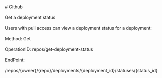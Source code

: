 <br>#     Github</br>
<br>Get a deployment status</br>
<br>Users with pull access can view a deployment status for a deployment:</br>
<br>Method: Get</br>
<br>OperationID: repos/get-deployment-status</br>
<br>EndPoint:</br>
<br>/repos/{owner}/{repo}/deployments/{deployment_id}/statuses/{status_id}</br>
